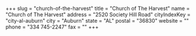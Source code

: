 +++
slug = "church-of-the-harvest"
title = "Church of The Harvest"
name = "Church of The Harvest"
address = "2520 Society Hill Road"
cityIndexKey = "city-al-auburn"
city = "Auburn"
state = "AL"
postal = "36830"
website = ""
phone = "334 745-2247"
fax = ""
+++
